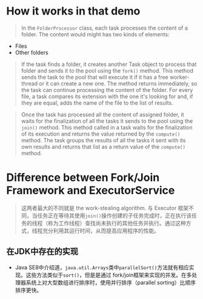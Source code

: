 # How it works in that demo

> In the `FolderProcessor` class, each task processes the content of a folder. The content would might has two kinds of  elements:

- Files
- Other folders

> If the task finds a folder, it creates another Task object to process that folder and sends it to the pool using the `fork()` method. This method sends the task to the pool that will execute it if it has a free worker-thread or it can create a new one. The method returns immediately, so the task can continue processing the content of the folder. For every file, a task compares its extension with the one it's looking for and, if they are equal, adds the name of the file to the list of results.

> Once the task has processed all the content of assigned folder, it waits for the finalization of all the tasks it sends to the pool using the `join()` method. This method called in a task waits for the finalization of its execution and returns the value returned by the `compute()` method. The task groups the results of all the tasks it sent with its own results and returns that list as a return value of the `compute()` method.
 
# Difference between Fork/Join Framework and ExecutorService

> 这两者最大的不同就是 the work-stealing algorithm. 与 Executor 框架不同，当任务正在等待其使用`join()`操作创建的子任务完成时，正在执行该任务的线程（称为工作线程）查找尚未执行的其他任务并执行。通过这种方式，线程充分利用其运行时间，从而提高应用程序的性能。

## 在JDK中存在的实现
- Java SE8中介绍道，`java.util.Arrays`类中`parallelSort()`方法就有相应实现。这些方法类似于`sort()`，但是是通过 fork/join框架来实现的并发。在多处理器系统上对大型数组进行排序时，使用并行排序（parallel sorting）比顺序排序更快。